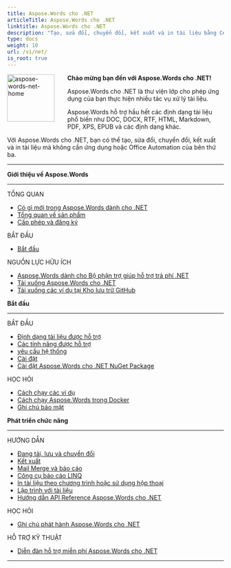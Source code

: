 ```yaml
---
title: Aspose.Words cho .NET
articleTitle: Aspose.Words cho .NET
linktitle: Aspose.Words cho .NET
description: "Tạo, sửa đổi, chuyển đổi, kết xuất và in tài liệu bằng C#."
type: docs
weight: 10
url: /vi/net/
is_root: true
---
```


<img src="/words/net/home_1" alt="aspose-words-net-home" align="left" style="width:110px; margin: 0 30px 30px 0"/>

**Chào mừng bạn đến với Aspose.Words cho .NET!**

Aspose.Words cho .NET là thư viện lớp cho phép ứng dụng của bạn thực hiện nhiều tác vụ xử lý tài liệu.

Aspose.Words hỗ trợ hầu hết các định dạng tài liệu phổ biến như DOC, DOCX, RTF, HTML, Markdown, PDF, XPS, EPUB và các định dạng khác.

Với Aspose.Words cho .NET, bạn có thể tạo, sửa đổi, chuyển đổi, kết xuất và in tài liệu mà không cần ứng dụng hoặc Office Automation của bên thứ ba.

------

<div class="row">
		<div class="col-md-4">
				<p><b>Giới thiệu về Aspose.Words</b></p>
						<hr><p>TỔNG QUAN</p></hr>
						<ul>
								<li><a href="/words/vi/net/what-s-new-in-aspose-words-for-net/">Có gì mới trong Aspose.Words dành cho .NET</a></li>
								<li><a href="/words/vi/net/product-overview/">Tổng quan về sản phẩm</a></li>
								<li><a href="/words/vi/net/licensing/">Cấp phép và đăng ký</a></li>
						</ul>
						<p>BẮT ĐẦU</p>
						<ul>
								<li><a href="/words/vi/net/getting-started/">Bắt đầu</a></li>
						</ul>
						<p>NGUỒN LỰC HỮU ÍCH</p>
						<ul>
								<li><a href="https://helpdesk.aspose.com/">Aspose.Words dành cho Bộ phận trợ giúp hỗ trợ trả phí .NET</a></li>
								<li><a href="https://releases.aspose.com/words/net">Tải xuống Aspose.Words cho .NET</a></li>
								<li><a href="https://github.com/aspose-words/Aspose.Words-for-.NET">Tải xuống các ví dụ tại Kho lưu trữ GitHub</a></li>
						</ul>
		</div>
		<div class="col-md-4">
				<p><b>Bắt đầu</b></p>
						<hr><p>BẮT ĐẦU</p></hr>
						<ul>
								<li><a href="/words/vi/net/supported-document-formats/">Định dạng tài liệu được hỗ trợ</a></li>
								<li><a href="/words/vi/net/features/">Các tính năng được hỗ trợ</a></li>
								<li><a href="/words/vi/net/system-requirements/">yêu cầu hệ thống</a></li>
								<li><a href="/words/vi/net/installation/">Cài đặt</a></li>
								<li><a href="https://www.nuget.org/packages/Aspose.Words/">Cài đặt Aspose.Words cho .NET NuGet Package</a></li>
						</ul>
						<p>HỌC HỎI</p>
						<ul>
								<li><a href="/words/vi/net/how-to-run-the-examples/">Cách chạy các ví dụ</a></li>
								<li><a href="/words/vi/net/how-to-run-aspose-words-in-docker/">Cách chạy Aspose.Words trong Docker</a></li>
								<li><a href="/words/vi/net/security/">Ghi chú bảo mật</a></li>
						</ul>
		</div>
		<div class="col-md-4">
				<p><b>Phát triển chức năng</b></p>
						<hr><p>HƯỚNG DẪN</p></hr>
						<ul>
								<li><a href="/words/vi/net/loading-saving-and-converting/">Đang tải, lưu và chuyển đổi</a></li>
								<li><a href="/words/vi/net/rendering/">Kết xuất</a></li>
								<li><a href="https://docs.aspose.com/words/net/mail-merge-and-reporting/">Mail Merge và báo cáo</a></li>
								<li><a href="https://docs.aspose.com/words/net/linq-reporting-engine/">Công cụ báo cáo LINQ</a></li>
								<li><a href="/words/vi/net/print-a-document-programmatically-or-using-dialogs/">In tài liệu theo chương trình hoặc sử dụng hộp thoại</a></li>
								<li><a href="/words/vi/net/programming-with-documents/">Lập trình với tài liệu</a></li>
								<li><a href="https://reference.aspose.com/words/net">Hướng dẫn API Reference Aspose.Words cho .NET</a></li>
						</ul>
						<p>HỌC HỎI</p>
						<ul>
								<li><a href="https://releases.aspose.com/words/net/release-notes/">Ghi chú phát hành Aspose.Words cho .NET</a></li>
						</ul>
						<p>HỖ TRỢ KỸ THUẬT</p>
						<ul>
								<li><a href="https://forum.aspose.com/c/words/8">Diễn đàn hỗ trợ miễn phí Aspose.Words cho .NET</a></li>
						</ul>
		</div>
</div>

------
